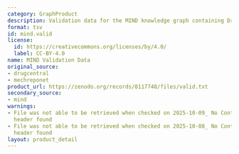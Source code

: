 ```yaml
---
category: GraphProduct
description: Validation data for the MIND knowledge graph containing DrugCentral indications
format: tsv
id: mind.valid
license:
  id: https://creativecommons.org/licenses/by/4.0/
  label: CC-BY-4.0
name: MIND Validation Data
original_source:
- drugcentral
- mechreponet
product_url: https://zenodo.org/records/8117748/files/valid.txt
secondary_source:
- mind
warnings:
- File was not able to be retrieved when checked on 2025-10-09_ No Content-Length
  header found
- File was not able to be retrieved when checked on 2025-10-08_ No Content-Length
  header found
layout: product_detail
---
```

